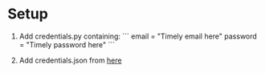 # Setup
1. Add credentials.py containing:
´´´
email = "Timely email here"
password = "Timely password here"
´´´

2. Add credentials.json from [here](https://developers.google.com/calendar/quickstart/python)
